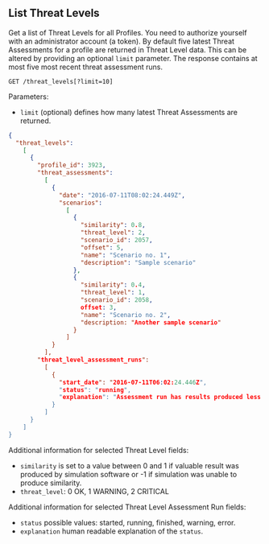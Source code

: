 ## List Threat Levels

Get a list of Threat Levels for all Profiles. You need to authorize yourself with an administrator account (a token).
By default five latest Threat Assessments for a profile are returned in Threat Level data. This can be altered by providing
an optional `limit` parameter. The response contains at most five most recent threat assessment runs.

```
GET /threat_levels[?limit=10]
```
Parameters:

+ `limit` (optional) defines how many latest Threat Assessments are returned.


```json
{
  "threat_levels":
    [
      {
        "profile_id": 3923,
        "threat_assessments":
          [
            {
              "date": "2016-07-11T08:02:24.449Z",
              "scenarios":
                [
                  {
                    "similarity": 0.8,
                    "threat_level": 2,
                    "scenario_id": 2057,
                    "offset": 5,
                    "name": "Scenario no. 1",
                    "description": "Sample scenario"
                  },
                  {
                    "similarity": 0.4,
                    "threat_level": 1,
                    "scenario_id": 2058,
                    offset: 3,
                    "name": "Scenario no. 2",
                    "description: "Another sample scenario"
                  }
                ]
            }
          ],
        "threat_level_assessment_runs": 
          [
            {
              "start_date": "2016-07-11T06:02:24.446Z",
              "status": "running",
              "explanation": "Assessment run has results produced less than two hours ago"
            }
          ]
      }
    ]
}
```
Additional information for selected Threat Level fields:

+ `similarity` is set to a value between 0 and 1 if valuable result was produced by simulation software or -1 if simulation was unable to produce similarity.
+ `threat_level`: 0 OK, 1 WARNING, 2 CRITICAL

Additional information for selected Threat Level Assessment Run fields:

+ `status` possible values: started, running, finished, warning, error.
+ `explanation` human readable explanation of the `status`.